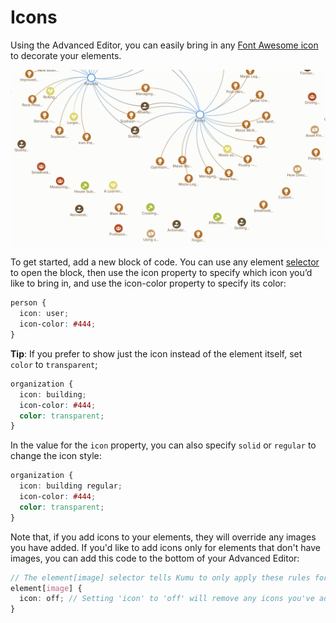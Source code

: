 # Icons

Using the Advanced Editor, you can easily bring in any [Font Awesome icon](https://fontawesome.com/v4/icons/) to decorate your elements.

![elements with icons to show element type](../images/icons.png)

To get started, add a new block of code. You can use any element [selector](../overview/advanced-editor-hub/selectors.md) to open the block, then use the icon property to specify which icon you’d like to bring in, and use the icon-color property to specify its color:

```scss
person {
  icon: user;
  icon-color: #444;
}
```

**Tip**: If you prefer to show just the icon instead of the element itself, set `color` to `transparent`;

```scss
organization {
  icon: building;
  icon-color: #444;
  color: transparent;
}
```

In the value for the `icon` property, you can also specify `solid` or `regular` to change the icon style:

```scss
organization {
  icon: building regular;
  icon-color: #444;
  color: transparent;
}
```

Note that, if you add icons to your elements, they will override any images you have added. If you'd like to add icons only for elements that don't have images, you can add this code to the bottom of your Advanced Editor:

```scss
// The element[image] selector tells Kumu to only apply these rules for elements with an image
element[image] {
  icon: off; // Setting 'icon' to 'off' will remove any icons you've added further up in the Advanced Editor
}
```
